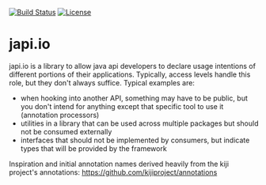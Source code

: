 [![Build Status](https://travis-ci.org/peachjean/japi.svg)](https://travis-ci.org/peachjean/japi)
[![License](http://img.shields.io/:license-apache-blue.svg)](http://www.apache.org/licenses/LICENSE-2.0.html)

japi.io
=======

japi.io is a library to allow java api developers to declare usage intentions 
of different portions of their applications. Typically, access levels handle
this role, but they don't always suffice. Typical examples are:

 * when hooking into another API, something may have to be public, but you 
   don't intend for anything except that specific tool to use it (annotation 
   processors)
 * utilities in a library that can be used across multiple packages but should
   not be consumed externally
 * interfaces that should not be implemented by consumers, but indicate types
   that will be provided by the framework

Inspiration and initial annotation names derived heavily from the kiji project's
annotations: https://github.com/kijiproject/annotations
